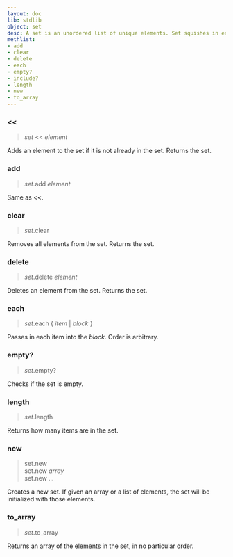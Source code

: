 ```yaml
---
layout: doc
lib: stdlib
object: set
desc: A set is an unordered list of unique elements. Set squishes in enumerable, so you can use any of the enumerable methods on it as well.
methlist:
- add
- clear
- delete
- each
- empty?
- include?
- length
- new
- to_array
---
```


### <<
>_set_ << _element_

Adds an element to the set if it is not already in the set. Returns the set.

### add
>_set_.add _element_

Same as <<.

### clear
>_set_.clear

Removes all elements from the set. Returns the set.

### delete
>_set_.delete _element_

Deletes an element from the set. Returns the set.

### each
>_set_.each { _item_ | _block_ }

Passes in each item into the _block_. Order is arbitrary.

### empty?
>_set_.empty?

Checks if the set is empty.

### length
>_set_.length

Returns how many items are in the set.

### new
>set.new  
>set.new _array_  
>set.new _..._

Creates a new set. If given an array or a list of elements, the set will be initialized with those elements.

### to\_array
>_set_.to\_array

Returns an array of the elements in the set, in no particular order.
